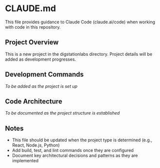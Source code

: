 # CLAUDE.md

This file provides guidance to Claude Code (claude.ai/code) when working with code in this repository.

## Project Overview

This is a new project in the digstationlabs directory. Project details will be added as development progresses.

## Development Commands

*To be added as the project is set up*

## Code Architecture

*To be documented as the project structure is established*

## Notes

- This file should be updated when the project type is determined (e.g., React, Node.js, Python)
- Add build, test, and lint commands once they are configured
- Document key architectural decisions and patterns as they are implemented